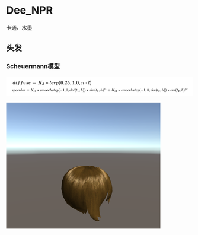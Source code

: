 # Dee_NPR
卡通、水墨

## 头发

### Scheuermann模型
![image](https://github.com/OgreDee/Dee_NPR/blob/master/Snapshot/scheuermann_hair_formula.png)

![image](https://github.com/OgreDee/Dee_NPR/blob/master/Snapshot/Schenumann_Hair.png)
